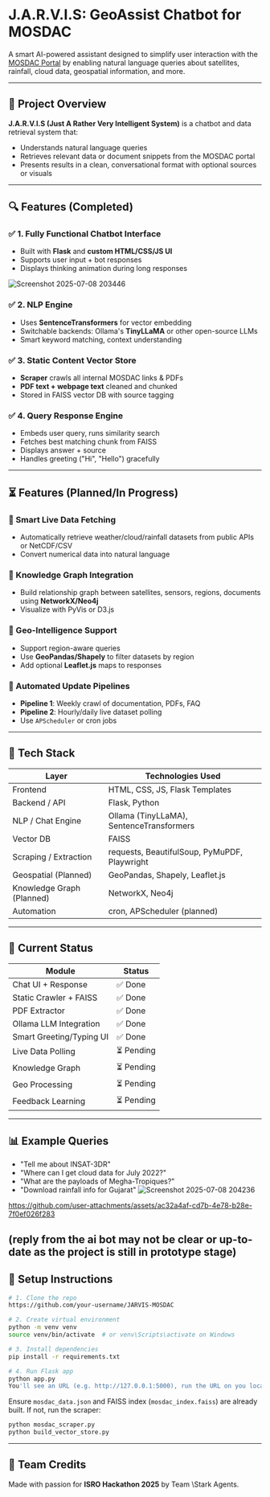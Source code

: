 # J.A.R.V.I.S: GeoAssist Chatbot for MOSDAC

A smart AI-powered assistant designed to simplify user interaction with the [MOSDAC Portal](https://www.mosdac.gov.in) by enabling natural language queries about satellites, rainfall, cloud data, geospatial information, and more.

---

## 🚀 Project Overview

**J.A.R.V.I.S (Just A Rather Very Intelligent System)** is a chatbot and data retrieval system that:

* Understands natural language queries
* Retrieves relevant data or document snippets from the MOSDAC portal
* Presents results in a clean, conversational format with optional sources or visuals


---

## 🔍 Features (Completed)

### ✅ 1. Fully Functional Chatbot Interface

* Built with **Flask** and **custom HTML/CSS/JS UI**
* Supports user input + bot responses
* Displays thinking animation during long responses
 
![Screenshot 2025-07-08 203446](https://github.com/user-attachments/assets/cee67dd8-5c58-4ab1-9bee-0157be8506ba)


### ✅ 2. NLP Engine

* Uses **SentenceTransformers** for vector embedding
* Switchable backends: Ollama's **TinyLLaMA** or other open-source LLMs
* Smart keyword matching, context understanding

### ✅ 3. Static Content Vector Store

* **Scraper** crawls all internal MOSDAC links & PDFs
* **PDF text + webpage text** cleaned and chunked
* Stored in FAISS vector DB with source tagging

### ✅ 4. Query Response Engine

* Embeds user query, runs similarity search
* Fetches best matching chunk from FAISS
* Displays answer + source
* Handles greeting ("Hi", "Hello") gracefully


---

## ⏳ Features (Planned/In Progress)

### 🔹 Smart Live Data Fetching

* Automatically retrieve weather/cloud/rainfall datasets from public APIs or NetCDF/CSV
* Convert numerical data into natural language

### 🔹 Knowledge Graph Integration

* Build relationship graph between satellites, sensors, regions, documents using **NetworkX/Neo4j**
* Visualize with PyVis or D3.js

### 🔹 Geo-Intelligence Support

* Support region-aware queries
* Use **GeoPandas/Shapely** to filter datasets by region
* Add optional **Leaflet.js** maps to responses

### 🔹 Automated Update Pipelines

* **Pipeline 1**: Weekly crawl of documentation, PDFs, FAQ
* **Pipeline 2**: Hourly/daily live dataset polling
* Use `APScheduler` or cron jobs

---

## 🚀 Tech Stack

| Layer                     | Technologies Used                            |
| ------------------------- | -------------------------------------------- |
| Frontend                  | HTML, CSS, JS, Flask Templates               |
| Backend / API             | Flask, Python                                |
| NLP / Chat Engine         | Ollama (TinyLLaMA), SentenceTransformers     |
| Vector DB                 | FAISS                                        |
| Scraping / Extraction     | requests, BeautifulSoup, PyMuPDF, Playwright |
| Geospatial (Planned)      | GeoPandas, Shapely, Leaflet.js               |
| Knowledge Graph (Planned) | NetworkX, Neo4j                              |
| Automation                | cron, APScheduler (planned)                  |

---

## 📅 Current Status

| Module                   | Status    |
| ------------------------ | --------- |
| Chat UI + Response       | ✅ Done    |
| Static Crawler + FAISS   | ✅ Done    |
| PDF Extractor            | ✅ Done    |
| Ollama LLM Integration   | ✅ Done    |
| Smart Greeting/Typing UI | ✅ Done    |
| Live Data Polling        | ⏳ Pending |
| Knowledge Graph          | ⏳ Pending |
| Geo Processing           | ⏳ Pending |
| Feedback Learning        | ⏳ Pending |

---

## 📊 Example Queries

* "Tell me about INSAT-3DR"
* "Where can I get cloud data for July 2022?"
* "What are the payloads of Megha-Tropiques?"
* "Download rainfall info for Gujarat"
![Screenshot 2025-07-08 204236](https://github.com/user-attachments/assets/f89eecca-3575-45e0-9ae5-552357ded709)


https://github.com/user-attachments/assets/ac32a4af-cd7b-4e78-b28e-7f0ef026f283

(reply from the ai bot may not be clear or up-to-date as the project is still in prototype stage)
---

## 🔧 Setup Instructions

```bash
# 1. Clone the repo
https://github.com/your-username/JARVIS-MOSDAC

# 2. Create virtual environment
python -m venv venv
source venv/bin/activate  # or venv\Scripts\activate on Windows

# 3. Install dependencies
pip install -r requirements.txt

# 4. Run Flask app
python app.py
You'll see an URL (e.g. http://127.0.0.1:5000), run the URL on you local device.
```

Ensure `mosdac_data.json` and FAISS index (`mosdac_index.faiss`) are already built. If not, run the scraper:

```bash
python mosdac_scraper.py
python build_vector_store.py
```

---


## 💪 Team Credits

Made with passion for **ISRO Hackathon 2025** by Team \Stark Agents.
